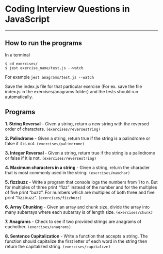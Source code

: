 # Coding Interview Questions in JavaScript

---

## How to run the programs

In a terminal

    $ cd exercises/
    $ jest exercise_name/test.js --watch

For example `jest anagrams/test.js --watch`

Save the index.js file for that particular exercise (For ex. save the file index.js in the exercises/anagrams folder) and the tests should run automatically.

## Programs

**1. String Reversal** - Given a string, return a new string with the reversed order of characters. `(exercises/reversestring)`

**2. Palindrome** - Given a string, return true if the string is a palindrome or false if it is not. `(exercises/palindrome)`

**3. Integer Reversal** - Given a string, return true if the string is a palindrome or false if it is not. `(exercises/reversestring)`

**4. Maximum characters in a string** - Given a string, return the character that is most commonly used in the string. `(exercises/maxchar)`

**5. fizzbuzz** - Write a program that console logs the numbers from 1 to n. But for multiples of three print “fizz” instead of the number and for the multiples of five print “buzz”. For numbers which are multiples of both three and five print “fizzbuzz”. `(exercises/fizzbuzz)`

**6. Array Chunking** - Given an array and chunk size, divide the array into many subarrays where each subarray is of length size. `(exercises/chunk)`

**7. Anagrams** - Check to see if two provided strings are anagrams of eachother. `(exercises/anagrams)`

**8. Sentence Capitalization** - Write a function that accepts a string. The function should capitalize the first letter of each word in the string then return the capitalized string. `(exercises/capitalize)`
